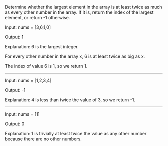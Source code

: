 Determine whether the largest element in the array is at least twice as much as every other number in the array. If it is, return the index of the largest element, or return -1 otherwise.




Input: nums = [3,6,1,0]

Output: 1

Explanation: 6 is the largest integer.

For every other number in the array x, 6 is at least twice as big as x.

The index of value 6 is 1, so we return 1.


---------------



Input: nums = [1,2,3,4]

Output: -1

Explanation: 4 is less than twice the value of 3, so we return -1.

------------------


Input: nums = [1]

Output: 0

Explanation: 1 is trivially at least twice the value as any other number because there are no other numbers.
